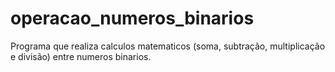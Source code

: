# operacao_numeros_binarios

Programa que realiza calculos matematicos (soma, subtração, multiplicação e divisão) entre numeros binarios.
